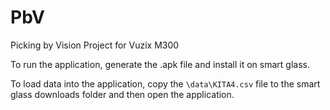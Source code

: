 # PbV
Picking by Vision Project for Vuzix M300

To run the application, generate the .apk file and install it on smart glass.

To load data into the application, copy the ```\data\KITA4.csv``` file to the smart glass downloads folder and then open the application.
